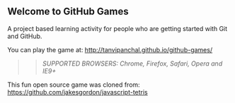 ## Welcome to GitHub Games

A project based learning activity for people who are getting started with Git and GitHub.

You can play the game at: http://tanvipanchal.github.io/github-games/

>> _*SUPPORTED BROWSERS*: Chrome, Firefox, Safari, Opera and IE9+_

This fun open source game was cloned from: https://github.com/jakesgordon/javascript-tetris
